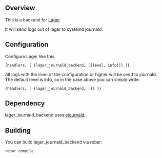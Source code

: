 Overview
--------
This is a backend for [Lager](https://github.com/basho/lager)

It will send logs out of lager to systemd journald.


Configuration
-------------
Configure Lager like this:

  `{handlers, [
      {lager_journald_backend, [{level, info}]}
  ]}`

All logs with the level of the configuration or higher will be send to journald.
The default level is info, so in the case above you can simply write:

  `{handlers, [
      {lager_journald_backend, []}
  ]}`

Dependency
----------
lager_journald_backend uses [ejournald](https://github.com/travelping/ejournald).

Building
--------

You can build lager_journald_backend via rebar:

```
rebar compile
```
